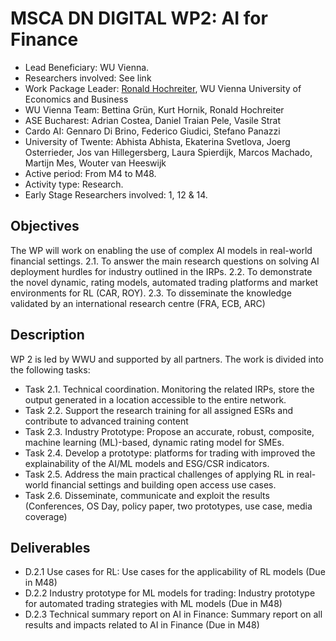 # MSCA DN DIGITAL WP2: AI for Finance

- Lead Beneficiary: WU Vienna.
- Researchers involved: See link
- Work Package Leader: [Ronald Hochreiter](https://hochreiter.xyz/), WU Vienna University of Economics and Business
- WU Vienna Team: Bettina Grün, Kurt Hornik, Ronald Hochreiter
- ASE Bucharest: Adrian Costea, Daniel Traian Pele, Vasile Strat
- Cardo AI: Gennaro Di Brino, Federico Giudici, Stefano Panazzi
- University of Twente: Abhista Abhista, Ekaterina Svetlova, Joerg Osterrieder, Jos van Hillegersberg, Laura Spierdijk, Marcos Machado, Martijn Mes, Wouter van Heeswijk
- Active period: From M4 to M48.
- Activity type: Research.
- Early Stage Researchers involved: 1, 12 & 14.

## Objectives
The WP will work on enabling the use of complex AI models in real-world financial settings.
	2.1. To answer the main research questions on solving AI deployment hurdles for industry outlined in the IRPs.
	2.2. To demonstrate the novel dynamic, rating models, automated trading platforms and market environments for RL (CAR, ROY).
	2.3. To disseminate the knowledge validated by an international research centre (FRA, ECB, ARC)


## Description
WP 2 is led by WWU and supported by all partners. The work is divided into the following tasks:

- Task 2.1. Technical coordination. Monitoring the related IRPs, store the output generated in a location accessible to the entire network.
- Task 2.2. Support the research training for all assigned ESRs and contribute to advanced training content
- Task 2.3. Industry Prototype: Propose an accurate, robust, composite, machine learning (ML)-based, dynamic rating model for SMEs.
- Task 2.4. Develop a prototype: platforms for trading with improved the explainability of the AI/ML models and ESG/CSR indicators.
- Task 2.5. Address the main practical challenges of applying RL in real-world financial settings and building open access use cases.
- Task 2.6. Disseminate, communicate and exploit the results (Conferences, OS Day, policy paper, two prototypes, use case, media coverage)

## Deliverables
- D.2.1 Use cases for RL: Use cases for the applicability of RL models (Due in M48)
- D.2.2 Industry prototype for ML models for trading: Industry prototype for automated trading strategies with ML models (Due in M48)
- D.2.3 Technical summary report on AI in Finance: Summary report on all results and impacts related to AI in Finance (Due in M48)